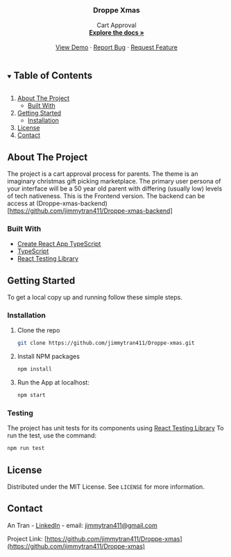 <br />
<p align="center">
  <h3 align="center">Droppe Xmas</h3>

  <p align="center">
    Cart Approval
    <br />
    <a href="https://github.com/jimmytran411/Droppe-xmas"><strong>Explore the docs »</strong></a>
    <br />
    <br />
    <a href="https://droppe-assignment-xmas.herokuapp.com/">View Demo</a>
    ·
    <a href="https://github.com/jimmytran411/Droppe-xmas/issues">Report Bug</a>
    ·
    <a href="https://github.com/jimmytran411/Droppe-xmas/issues">Request Feature</a>
  </p>
</p>



<!-- TABLE OF CONTENTS -->
<details open="open">
  <summary><h2 style="display: inline-block">Table of Contents</h2></summary>
  <ol>
    <li>
      <a href="#about-the-project">About The Project</a>
      <ul>
        <li><a href="#built-with">Built With</a></li>
      </ul>
    </li>
    <li>
      <a href="#getting-started">Getting Started</a>
      <ul>
        <li><a href="#installation">Installation</a></li>
      </ul>
    </li>
    <li><a href="#license">License</a></li>
    <li><a href="#contact">Contact</a></li>
  </ol>
</details>



<!-- ABOUT THE PROJECT -->
## About The Project


The project is a cart approval process for parents. The theme is an imaginary christmas gift picking marketplace. The primary user persona of your interface will be a 50 year old parent with differing (usually low) levels of tech nativeness.
This is the Frontend version. The backend can be access at (Droppe-xmas-backend)[https://github.com/jimmytran411/Droppe-xmas-backend]


### Built With

* [Create React App TypeScript](https://create-react-app.dev/docs/adding-typescript/)
* [TypeScript](https://www.typescriptlang.org/)
* [React Testing Library](https://testing-library.com/)


## Getting Started

To get a local copy up and running follow these simple steps.

### Installation

1. Clone the repo
   ```sh
   git clone https://github.com/jimmytran411/Droppe-xmas.git
   ```
2. Install NPM packages
   ```sh
   npm install
   ```
3. Run the App at localhost:
   ```sh
   npm start
   ```
### Testing

The project has unit tests for its components using [React Testing Library](https://testing-library.com/)
To run the test, use the command:
  ```sh
  npm run test
  ```


<!-- LICENSE -->
## License

Distributed under the MIT License. See `LICENSE` for more information.



<!-- CONTACT -->
## Contact

An Tran - [LinkedIn](https://www.linkedin.com/in/an-tran-204/) - email: jimmytran411@gmail.com

Project Link: [https://github.com/jimmytran411/Droppe-xmas](https://github.com/jimmytran411/Droppe-xmas)







